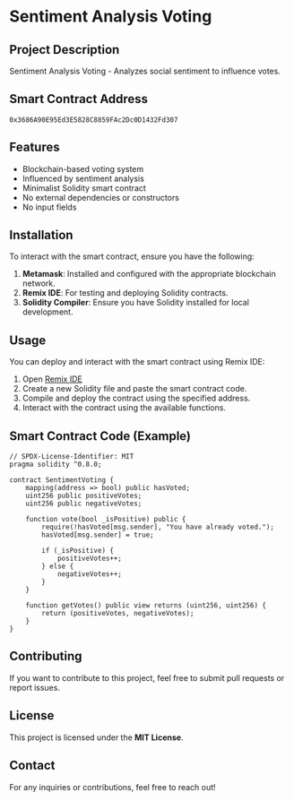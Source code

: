 # Sentiment Analysis Voting

## Project Description
Sentiment Analysis Voting - Analyzes social sentiment to influence votes.

## Smart Contract Address
`0x3686A90E95Ed3E5828C8859FAc2Dc0D1432Fd307`

## Features
- Blockchain-based voting system
- Influenced by sentiment analysis
- Minimalist Solidity smart contract
- No external dependencies or constructors
- No input fields

## Installation
To interact with the smart contract, ensure you have the following:

1. **Metamask**: Installed and configured with the appropriate blockchain network.
2. **Remix IDE**: For testing and deploying Solidity contracts.
3. **Solidity Compiler**: Ensure you have Solidity installed for local development.

## Usage
You can deploy and interact with the smart contract using Remix IDE:

1. Open [Remix IDE](https://remix.ethereum.org/)
2. Create a new Solidity file and paste the smart contract code.
3. Compile and deploy the contract using the specified address.
4. Interact with the contract using the available functions.

## Smart Contract Code (Example)
```solidity
// SPDX-License-Identifier: MIT
pragma solidity ^0.8.0;

contract SentimentVoting {
    mapping(address => bool) public hasVoted;
    uint256 public positiveVotes;
    uint256 public negativeVotes;
    
    function vote(bool _isPositive) public {
        require(!hasVoted[msg.sender], "You have already voted.");
        hasVoted[msg.sender] = true;
        
        if (_isPositive) {
            positiveVotes++;
        } else {
            negativeVotes++;
        }
    }
    
    function getVotes() public view returns (uint256, uint256) {
        return (positiveVotes, negativeVotes);
    }
}
```

## Contributing
If you want to contribute to this project, feel free to submit pull requests or report issues.

## License
This project is licensed under the **MIT License**.

## Contact
For any inquiries or contributions, feel free to reach out!

